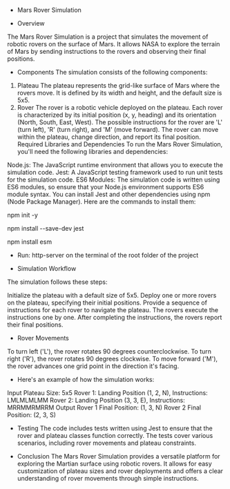 - Mars Rover Simulation

- Overview

The Mars Rover Simulation is a project that simulates the movement of robotic rovers on the surface of Mars. It allows NASA to explore the terrain of Mars by sending instructions to the rovers and observing their final positions.

- Components
The simulation consists of the following components:

1. Plateau
The plateau represents the grid-like surface of Mars where the rovers move.
It is defined by its width and height, and the default size is 5x5.
2. Rover
The rover is a robotic vehicle deployed on the plateau.
Each rover is characterized by its initial position (x, y, heading) and its orientation (North, South, East, West).
The possible instructions for the rover are 'L' (turn left), 'R' (turn right), and 'M' (move forward).
The rover can move within the plateau, change direction, and report its final position.
Required Libraries and Dependencies
To run the Mars Rover Simulation, you'll need the following libraries and dependencies:

Node.js: The JavaScript runtime environment that allows you to execute the simulation code.
Jest: A JavaScript testing framework used to run unit tests for the simulation code.
ES6 Modules: The simulation code is written using ES6 modules, so ensure that your Node.js environment supports ES6 module syntax.
You can install Jest and other dependencies using npm (Node Package Manager). Here are the commands to install them:

npm init -y

npm install --save-dev jest

npm install esm

- Run:
http-server on the terminal of the root folder of the project  


- Simulation Workflow

The simulation follows these steps:

Initialize the plateau with a default size of 5x5.
Deploy one or more rovers on the plateau, specifying their initial positions.
Provide a sequence of instructions for each rover to navigate the plateau.
The rovers execute the instructions one by one.
After completing the instructions, the rovers report their final positions.


- Rover Movements

To turn left ('L'), the rover rotates 90 degrees counterclockwise.
To turn right ('R'), the rover rotates 90 degrees clockwise.
To move forward ('M'), the rover advances one grid point in the direction it's facing.


- Here's an example of how the simulation works:

Input
Plateau Size: 5x5
Rover 1: Landing Position (1, 2, N), Instructions: LMLMLMLMM
Rover 2: Landing Position (3, 3, E), Instructions: MRRMMRMRRM
Output
Rover 1 Final Position: (1, 3, N)
Rover 2 Final Position: (2, 3, S)

- Testing
 The code includes tests written using Jest to ensure that the rover and plateau classes function correctly. The tests cover various scenarios, including rover movements and plateau constraints.

- Conclusion
The Mars Rover Simulation provides a versatile platform for exploring the Martian surface using robotic rovers. It allows for easy customization of plateau sizes and rover deployments and offers a clear understanding of rover movements through simple instructions.
